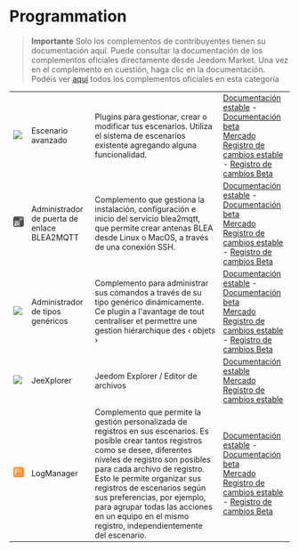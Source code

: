 
# Programmation


>**Importante**
>Solo los complementos de contribuyentes tienen su documentación aquí. Puede consultar la documentación de los complementos oficiales directamente desde Jeedom Market. Una vez en el complemento en cuestión, haga clic en la documentación.
>Podéis ver [aquí](https://market.jeedom.com/index.php?v=d&p=market&type=plugin&categorie=programming) todos los complementos oficiales en esta categoría


| | | | |
|--- | --- | --- | ---|
|<img src="advancedScenario/advancedScenario_icon.png" class="pluginLogo" width="100" />|Escenario avanzado|Plugins para gestionar, crear o modificar tus escenarios. Utiliza el sistema de escenarios existente agregando alguna funcionalidad.|[Documentación estable](http://fobsoft.github.io/jeedom-plugins-documentation/advancedScenario/fr_FR) - [Documentación beta](http://fobsoft.github.io/jeedom-plugins-documentation/advancedScenario/fr_FR)<br/>[Mercado](https://market.jeedom.com/index.php?v=d&p=market_display&id=4281)<br/>[Registro de cambios estable](http://fobsoft.github.io/jeedom-plugins-documentation/advancedScenario/es_ES/changelog) - [Registro de cambios Beta](http://fobsoft.github.io/jeedom-plugins-documentation/advancedScenario/es_ES/changelog)|
|<img src="blea2mqtt/blea2mqtt_icon.png" class="pluginLogo" width="100" />|Administrador de puerta de enlace BLEA2MQTT|Complemento que gestiona la instalación, configuración e inicio del servicio blea2mqtt, que permite crear antenas BLEA desde Linux o MacOS, a través de una conexión SSH.|[Documentación estable](https://flobul-domotique.fr/presentation-et-documentation-du-plugin-blea2mqtt-pour-jeedom/) - [Documentación beta](https://flobul-domotique.fr/presentation-et-documentation-du-plugin-blea2mqtt-pour-jeedom/)<br/>[Mercado](https://market.jeedom.com/index.php?v=d&p=market_display&id=4403)<br/>[Registro de cambios estable](https://flobul-domotique.fr/liste-des-versions-du-plugin-blea2mqtt-pour-jeedom/) - [Registro de cambios Beta](https://flobul-domotique.fr/liste-des-versions-du-plugin-blea2mqtt-pour-jeedom/)|
|<img src="genericTypeManager/genericTypeManager_icon.png" class="pluginLogo" width="100" />|Administrador de tipos genéricos|Complemento para administrar sus comandos a través de su tipo genérico dinámicamente. Ce plugin a l'avantage de tout centraliser et permettre une gestion hiérarchique des ‹ objets ›|[Documentación estable](http://fobsoft.github.io/jeedom-plugins-documentation/genericTypeManager/fr_FR) - [Documentación beta](http://fobsoft.github.io/jeedom-plugins-documentation/genericTypeManager/fr_FR)<br/>[Mercado](https://market.jeedom.com/index.php?v=d&p=market_display&id=4235)<br/>[Registro de cambios estable](http://fobsoft.github.io/jeedom-plugins-documentation/genericTypeManager/es_ES/changelog) - [Registro de cambios Beta](http://fobsoft.github.io/jeedom-plugins-documentation/genericTypeManager/es_ES/changelog)|
|<img src="jeexplorer/jeexplorer_icon.png" class="pluginLogo" width="100" />|JeeXplorer|Jeedom Explorer / Editor de archivos|[Documentación estable](https://kiboost.github.io/jeedom_docs/plugins/jeexplorer/es_ES/)<br/>[Mercado](https://market.jeedom.com/index.php?v=d&p=market_display&id=3690)<br/>[Registro de cambios estable](https://kiboost.github.io/jeedom_docs/plugins/jeexplorer/es_ES/changelog.html)|
|<img src="logmanager/logmanager_icon.png" class="pluginLogo" width="100" />|LogManager|Complemento que permite la gestión personalizada de registros en sus escenarios. Es posible crear tantos registros como se desee, diferentes niveles de registro son posibles para cada archivo de registro. Esto le permite organizar sus registros de escenarios según sus preferencias, por ejemplo, para agrupar todas las acciones en un equipo en el mismo registro, independientemente del escenario.|[Documentación estable](https://mips2648.github.io/jeedom-plugins-docs/logmanager/es_ES/) - [Documentación beta](https://mips2648.github.io/jeedom-plugins-docs/logmanager/es_ES/)<br/>[Mercado](https://market.jeedom.com/index.php?v=d&p=market_display&id=3817)<br/>[Registro de cambios estable](https://mips2648.github.io/jeedom-plugins-docs/logmanager/es_ES/changelog) - [Registro de cambios Beta](https://mips2648.github.io/jeedom-plugins-docs/logmanager/es_ES/changelog)|
